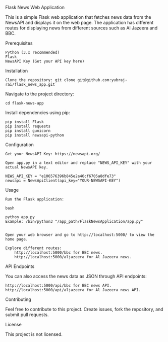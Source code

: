 Flask News Web Application

This is a simple Flask web application that fetches news data from the NewsAPI and displays it on the web page. The application has different routes for displaying news from different sources such as Al Jazeera and BBC.

Prerequisites

    Python (3.x recommended)
    Flask
    NewsAPI Key (Get your API key here)

Installation

    Clone the repository: git clone git@github.com:yubraj-rai/flask_news_app.git

Navigate to the project directory:

    cd flask-news-app

Install dependencies using pip:

    pip install Flask
    pip install requests
    pip install gunicorn
    pip install newsapi-python
    

Configuration

    Get your NewsAPI Key: https://newsapi.org/

    Open app.py in a text editor and replace "NEWS_API_KEY" with your actual NewsAPI key.

    NEWS_API_KEY = "e106576396b845e2a46cf6705a8dfe73"
    newsapi = NewsApiClient(api_key="YOUR-NEWSAPI-KEY")

Usage

    Run the Flask application:

    bash

    python app.py
    Example: /bin/python3 "/app_path/FlaskNewsApplication/app.py"
    

    Open your web browser and go to http://localhost:5000/ to view the home page.

    Explore different routes:
        http://localhost:5000/bbc for BBC news.
        http://localhost:5000/aljazeera for Al Jazeera news.

API Endpoints

You can also access the news data as JSON through API endpoints:

    http://localhost:5000/api/bbc for BBC news API.
    http://localhost:5000/api/aljazeera for Al Jazeera news API.

Contributing

Feel free to contribute to this project. Create issues, fork the repository, and submit pull requests.

License

This project is not licensed.
